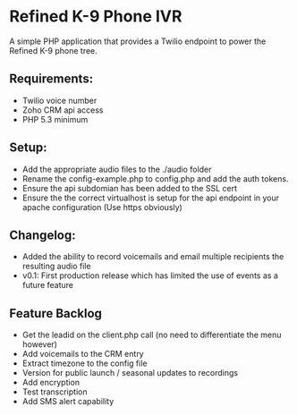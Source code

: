 # Refined K-9 Phone IVR

A simple PHP application that provides a Twilio endpoint to power the Refined K-9 phone tree.

## Requirements:
 - Twilio voice number
 - Zoho CRM api access
 - PHP 5.3 minimum

## Setup:
 - Add the appropriate audio files to the ./audio folder
 - Rename the config-example.php to config.php and add the auth tokens.
 - Ensure the api subdomian has been added to the SSL cert
 - Ensure the the correct virtualhost is setup for the api endpoint in your apache configuration (Use https obviously)

## Changelog:
 - Added the ability to record voicemails and email multiple recipients the resulting audio file
 - v0.1: First production release which has limited the use of events as a future feature

## Feature Backlog
 - Get the leadid on the client.php call (no need to differentiate the menu however)
 - Add voicemails to the CRM entry
 - Extract timezone to the config file
 - Version for public launch / seasonal updates to recordings
 - Add encryption
 - Test transcription
 - Add SMS alert capability
